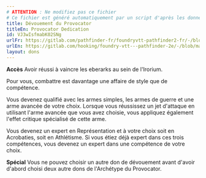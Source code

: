 ```yaml
---
# ATTENTION : Ne modifiez pas ce fichier
# Ce fichier est généré automatiquement par un script d'après les données du module Foundry VTT officiel et de sa traduction
title: Dévouement du Provocator
titleEn: Provocator Dedication
id: VJ3wIsfmabK02SNg
urlFr: https://gitlab.com/pathfinder-fr/foundryvtt-pathfinder2-fr/-/blob/master/data/feats/VJ3wIsfmabK02SNg.htm
urlEn: https://gitlab.com/hooking/foundry-vtt---pathfinder-2e/-/blob/master/packs/data/feats.db/provocator-dedication.json
layout: dons
---
```

**Accès** Avoir réussi à vaincre les eberarks au sein de l'Irorium.

Pour vous, combattre est davantage une affaire de style que de compétence.

Vous devenez qualifié avec les armes simples, les armes de guerre et une arme avancée de votre choix. Lorsque vous réussissez un jet d'attaque en utilisant l'arme avancée que vous avez choisie, vous appliquez également l'effet critique spécialisé de cette arme.

Vous devenez un expert en Représentation et à votre choix soit en Acrobaties, soit en Athlétisme. Si vous étiez déjà expert dans ces trois compétences, vous devenez un expert dans une compétence de votre choix.

**Spécial** Vous ne pouvez choisir un autre don de dévouement avant d'avoir d'abord choisi deux autre dons de l'Archétype du Provocator.
